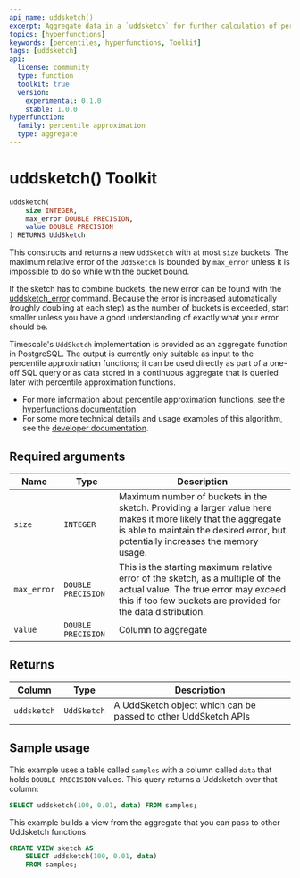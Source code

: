 ```yaml
---
api_name: uddsketch()
excerpt: Aggregate data in a `uddsketch` for further calculation of percentile estimates
topics: [hyperfunctions]
keywords: [percentiles, hyperfunctions, Toolkit]
tags: [uddsketch]
api:
  license: community
  type: function
  toolkit: true
  version:
    experimental: 0.1.0
    stable: 1.0.0
hyperfunction:
  family: percentile approximation
  type: aggregate
---
```


# uddsketch() <tag type="toolkit">Toolkit</tag>

```SQL ,ignore
uddsketch(
    size INTEGER,
    max_error DOUBLE PRECISION,
    value DOUBLE PRECISION
) RETURNS UddSketch
```

This constructs and returns a new `UddSketch` with at most `size` buckets.
The maximum relative error of the `UddSketch` is bounded by `max_error` unless
it is impossible to do so while with the bucket bound.

If the sketch has to combine buckets, the new error can be found with the
[uddsketch_error][error] command. Because the error is increased automatically
(roughly doubling at each step) as the number of buckets is exceeded, start
smaller unless you have a good understanding of exactly what your error should
be.

Timescale's `UddSketch` implementation is provided as an aggregate function in
PostgreSQL. The output is currently only suitable as input to the percentile
approximation functions; it can be used directly as part of a one-off SQL query
or as data stored in a continuous aggregate that is queried later with
percentile approximation functions.

*   For more information about percentile approximation functions, see the
    [hyperfunctions documentation][hyperfunctions-percentile-approx].
*   For some more technical details and usage examples of this algorithm,
    see the [developer documentation][gh-uddsketch].

## Required arguments

|Name| Type |Description|
|-|-|-|
|`size`|`INTEGER`|Maximum number of buckets in the sketch. Providing a larger value here makes it more likely that the aggregate is able to maintain the desired error, but  potentially increases the memory usage.|
|`max_error`|`DOUBLE PRECISION`|This is the starting maximum relative error of the sketch, as a multiple of the actual value. The true error may exceed this if too few buckets are provided for the data distribution.|
|`value`|`DOUBLE PRECISION`|Column to aggregate|

## Returns

|Column|Type|Description|
|-|-|-|
|`uddsketch`|`UddSketch`|A UddSketch object which can be passed to other UddSketch APIs|

## Sample usage

This example uses a table called `samples` with a column called `data` that
holds `DOUBLE PRECISION` values. This query returns a Uddsketch over that
column:

```SQL
SELECT uddsketch(100, 0.01, data) FROM samples;
```

This example builds a view from the aggregate that you can pass to other
Uddsketch functions:

```SQL
CREATE VIEW sketch AS
    SELECT uddsketch(100, 0.01, data)
    FROM samples;
```

[hyperfunctions-percentile-approx]: /timescaledb/:currentVersion:/how-to-guides/hyperfunctions/percentile-approx/
[gh-uddsketch]: https://github.com/timescale/timescaledb-toolkit/blob/main/docs/uddsketch.md
[error]: /api/:currentVersion:/hyperfunctions/percentile-approximation/error/
